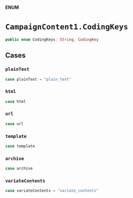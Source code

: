 **ENUM**

# `CampaignContent1.CodingKeys`

```swift
public enum CodingKeys: String, CodingKey
```

## Cases
### `plainText`

```swift
case plainText = "plain_text"
```

### `html`

```swift
case html
```

### `url`

```swift
case url
```

### `template`

```swift
case template
```

### `archive`

```swift
case archive
```

### `variateContents`

```swift
case variateContents = "variate_contents"
```

